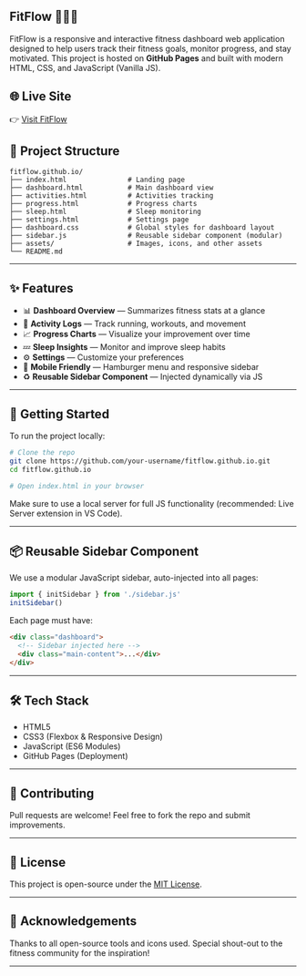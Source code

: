 ## FitFlow 🏋️‍♀️✨

FitFlow is a responsive and interactive fitness dashboard web application designed to help users track their fitness goals, monitor progress, and stay motivated. This project is hosted on **GitHub Pages** and built with modern HTML, CSS, and JavaScript (Vanilla JS).
## 🌐 Live Site
👉 [Visit FitFlow](https://fitflowt.netlify.app)

## 📁 Project Structure

```
fitflow.github.io/
├── index.html               # Landing page
├── dashboard.html           # Main dashboard view
├── activities.html          # Activities tracking
├── progress.html            # Progress charts
├── sleep.html               # Sleep monitoring
├── settings.html            # Settings page
├── dashboard.css            # Global styles for dashboard layout
├── sidebar.js               # Reusable sidebar component (modular)
├── assets/                  # Images, icons, and other assets
└── README.md
```

---

## ✨ Features

- 📊 **Dashboard Overview** — Summarizes fitness stats at a glance  
- 👟 **Activity Logs** — Track running, workouts, and movement  
- 📈 **Progress Charts** — Visualize your improvement over time  
- 💤 **Sleep Insights** — Monitor and improve sleep habits  
- ⚙️ **Settings** — Customize your preferences  
- 📱 **Mobile Friendly** — Hamburger menu and responsive sidebar  
- ♻️ **Reusable Sidebar Component** — Injected dynamically via JS

---

## 🚀 Getting Started

To run the project locally:

```bash
# Clone the repo
git clone https://github.com/your-username/fitflow.github.io.git
cd fitflow.github.io

# Open index.html in your browser
```

Make sure to use a local server for full JS functionality (recommended: Live Server extension in VS Code).

---

## 📦 Reusable Sidebar Component

We use a modular JavaScript sidebar, auto-injected into all pages:

```js
import { initSidebar } from './sidebar.js'
initSidebar()
```

Each page must have:
```html
<div class="dashboard">
  <!-- Sidebar injected here -->
  <div class="main-content">...</div>
</div>
```

---

## 🛠 Tech Stack

- HTML5
- CSS3 (Flexbox & Responsive Design)
- JavaScript (ES6 Modules)
- GitHub Pages (Deployment)

---

## 🤝 Contributing

Pull requests are welcome! Feel free to fork the repo and submit improvements.

---

## 📄 License

This project is open-source under the [MIT License](LICENSE).

---

## 🙌 Acknowledgements

Thanks to all open-source tools and icons used. Special shout-out to the fitness community for the inspiration!

---